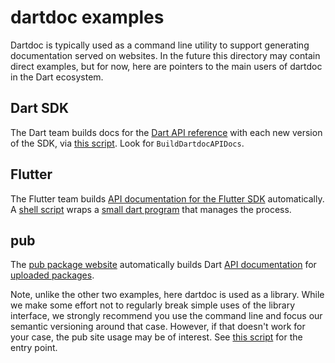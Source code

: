 # dartdoc examples

Dartdoc is typically used as a command line utility to support generating
documentation served on websites.  In the future this directory may contain
direct examples, but for now, here are pointers to the main users of dartdoc
in the Dart ecosystem.

## Dart SDK

The Dart team builds docs for the [Dart API reference](https://api.dart.dev/)
with each new version of the SDK, via
[this script](https://github.com/dart-lang/sdk/blob/main/tools/bots/dart_sdk.py).
Look for `BuildDartdocAPIDocs`.

## Flutter

The Flutter team builds [API documentation for the Flutter SDK](https://api.flutter.dev)
automatically.  A [shell script](https://github.com/flutter/flutter/blob/main/dev/bots/docs.sh)
wraps a [small dart program](https://github.com/flutter/flutter/blob/main/dev/tools/dartdoc.dart)
that manages the process.

## pub

The [pub package website](https://pub.dev) automatically builds Dart
[API documentation](https://pub.dev/documentation/dartdoc/latest/)
for [uploaded packages](https://pub.dev/packages/dartdoc).

Note, unlike the other two examples, here dartdoc is used as a library.  While we make some
effort not to regularly break simple uses of the library interface, we strongly recommend
you use the command line and focus our semantic versioning around that case.   However, if
that doesn't work for your case, the pub site usage may be of interest.  See
[this script](https://github.com/dart-lang/pub-dev/blob/master/pkg/pub_dartdoc/bin/pub_dartdoc.dart)
for the entry point.
